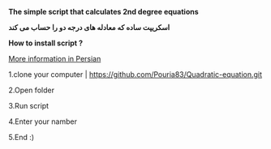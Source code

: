 **The simple script that calculates 2nd degree equations**


**اسکریپت ساده که معادله های درجه دو را حساب می کند**


**How to install script ?**

[More information in Persian](https://www.pouria-t.ir/2020/07/04/quadratic-equation/)

1.clone your computer | https://github.com/Pouria83/Quadratic-equation.git

2.Open folder

3.Run script 

4.Enter your namber

5.End :) 

